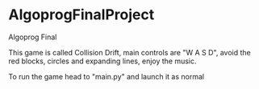 # AlgoprogFinalProject
Algoprog Final

This game is called Collision Drift, main controls are "W A S D", avoid the red blocks, circles and expanding lines, enjoy the music.

To run the game head to "main.py" and launch it as normal